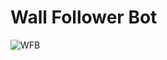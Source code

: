 # Wall Follower Bot

 
![WFB](https://user-images.githubusercontent.com/38507208/202397424-fd7976f4-8c4c-4082-a916-9b34af66dbc6.gif)
